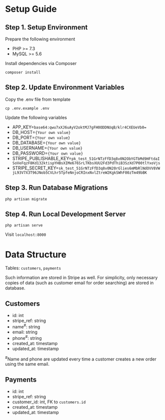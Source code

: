 # Setup Guide

## Step 1. Setup Environment
Prepare the following environment
* PHP >= 7.3
* MySQL >= 5.6

Install dependencies via Composer
```
composer install
```

## Step 2. Update Environment Variables
Copy the .env file from template
```
cp .env.example .env
```

Update the following variables
* APP_KEY=`base64:qwu7xXJ6uAyV2oktMJ7gFH0ODDNUqB/klr4CXEUeVb0=`
* DB_HOST=`{Your own value}`
* DB_PORT=`{Your own value}`
* DB_DATABASE=`{Your own value}`
* DB_USERNAME=`{Your own value}`
* DB_PASSWORD=`{Your own value}`
* STRIPE_PUBLISHABLE_KEY=`pk_test_51GrNTzFfD3q8v0N2ObYGTbMd9HFtdaISoVeFqzF8Kd132ktispYHBsXIMe676SrLTKbsXUU2Fd3PdThiB3SzXd7P00tlYxoVjs`
* STRIPE_SECRET_KEY=`sk_test_51GrNTzFfD3q8v0N20rGlies6mMbRlNdOVV8VWjL93V7X3T96JNob5CVLhr5TpfeNnjoCRInxNvlZtreW2KgkSWhF00zTm49bBK`

## Step 3. Run Database Migrations
```
php artisan migrate
```

## Step 4. Run Local Development Server
```
php artisan serve
```

Visit `localhost:8000`

# Data Structure
Tables: `customers`, `payments`

Such information are stored in Stripe as well. For simplicity, only necessary copies of data (such as customer email for order searching) are stored in database.

## Customers
* id: int
* stripe_ref: string
* name<sup>#</sup>: string
* email: string
* phone<sup>#</sup>: string
* created_at: timestamp
* updated_at: timestamp

<sup>#</sup>Name and phone are updated every time a customer creates a new order using the same email.

## Payments
* id: int
* stripe_ref: string
* customer_id: int, FK to `customers.id`
* created_at: timestamp
* updated_at: timestamp
